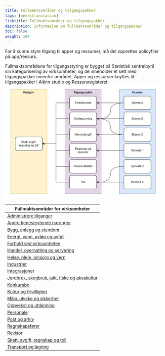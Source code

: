 ```yaml
---
title: Fullmaktsområder og tilgangspakker
tags: [needstranslation]
linktitle: Fullmaktsområder og tilgangspakker
description: Informasjon om fullmaktsområder og tilgangspakker
toc: false
weight: 100
---
```


For å kunne styre tilgang til apper og ressurser, må det opprettes policyfiler på app/ressurs. 

Fullmaktsområdene for tilgangsstyring er bygget på Statistisk sentralbyrå sin kategorisering av virksomheter, og de inneholder et sett med tilgangspakker innenfor området. Apper og ressurser knyttes til tilgangspakker i Altinn studio og Ressursregisteret.
![Fullmaktsområder](hierarki-tilgangspakker.jpg "Struktur på fullmaktsområder")



|**Fullmaktsområder for virksomheter**|
|---|
|[Administrere tilganger](./adminstreretilganger/)|
|[Andre tjenesteytende næringer](./andretjenesteytende/)|
|[Bygg, anlegg og eiendom](./bygganleggeiendom/)|
|[Energi, vann, avløp og avfall](./energivannavlopavfall/)|
|[Forhold ved virksomheten](./forholdvedvirksomheten/)|
|[Handel, overnatting og servering](./handelovernatting/)|
|[Helse, pleie, omsorg og vern](./helsepleieomsorgvern/)|
|[Industrier](./industrier/)|
|[Integrasjoner](./integrasjoner/)|
|[Jordbruk, skogbruk, jakt, fiske og akvakultur](./jordbrukskogbrukjaktfiskeakvakultur/)|
|[Konkursbo](./konkursbo/)|
|[Kultur og frivillighet](./kulturfrivillighet/)|
|[Miljø, ulykke og sikkerhet](./miljoulykkesikkerhet/)|
|[Oppvekst og utdanning](./oppvekstutdanning/)|
|[Personale](./personale/)|
|[Post og arkiv](./postogarkiv/)|
|[Regnskapsfører](./regnskapsforer/)|
|[Revisor](./revisor/)|
|[Skatt, avgift, regnskap og toll](./skattavgiftregnskaptoll/)|
|[Transport og lagring](./transportoglagring/)|